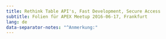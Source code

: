 ```yaml
---
title: Rethink Table API's, Fast Development, Secure Access
subtitle: Folien für APEX Meetup 2016-06-17, Frankfurt
lang: de
data-separator-notes: "^Anmerkung:"
---
```

